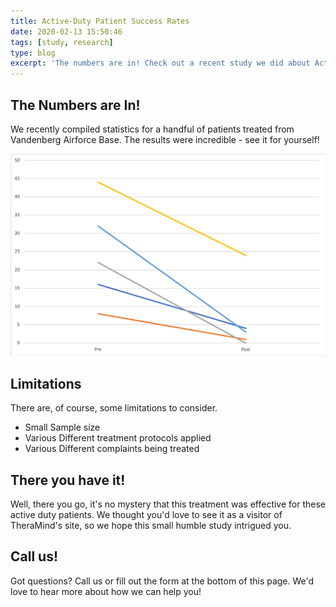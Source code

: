 ```yaml
---
title: Active-Duty Patient Success Rates
date: 2020-02-13 15:50:46
tags: [study, research]
type: blog
excerpt: 'The numbers are in! Check out a recent study we did about Active Duty Air Force patients.'
---
```


## The Numbers are In! 
We recently compiled statistics for a handful of patients treated from Vandenberg Airforce Base. The results were incredible - see it for yourself!

![Study Statistics](/images/uploads/bdi.png)

## Limitations
There are, of course, some limitations to consider. 
* Small Sample size
* Various Different treatment protocols applied
* Various Different complaints being treated

## There you have it!
Well, there you go, it's no mystery that this treatment was effective for these active duty patients. We thought you'd love to see it as a visitor of TheraMind's site, so we hope this small humble study intrigued you. 

## Call us!
Got questions? Call us or fill out the form at the bottom of this page. We'd love to hear more about how we can help you! 